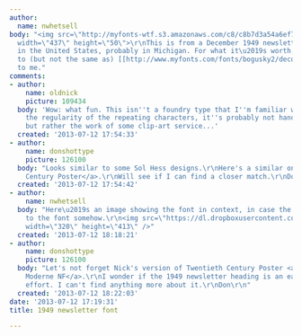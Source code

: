 ```yaml
---
author:
  name: nwhetsell
body: "<img src=\"http://myfonts-wtf.s3.amazonaws.com/c8/c8b7d3a54a6ef780a3e244beaed81766.41913.png\"
  width=\"437\" height=\"50\">\r\nThis is from a December 1949 newsletter printed
  in the United States, probably in Michigan. For what it\u2019s worth, it looks similar
  to (but not the same as) [[http://www.myfonts.com/fonts/bogusky2/decora/|Decora]]
  to me."
comments:
- author:
    name: oldnick
    picture: 109434
  body: 'Wow: what fun. This isn''t a foundry type that I''m familiar with. Given
    the regularity of the repeating characters, it''s probably not hand-lettered,
    but rather the work of some clip-art service...'
  created: '2013-07-12 17:54:33'
- author:
    name: donshottype
    picture: 126100
  body: "Looks similar to some Sol Hess designs.\r\nHere's a similar one: <a href=\"http://www.linotype.com/174979/twentieth-century-poster-mt-product.html\">Twentieth
    Century Poster</a>.\r\nWill see if I can find a closer match.\r\nDon\r\n\r\n"
  created: '2013-07-12 17:54:42'
- author:
    name: nwhetsell
  body: "Here\u2019s an image showing the font in context, in case the art is connected
    to the font somehow.\r\n<img src=\"https://dl.dropboxusercontent.com/u/21723817/SigmanDecember1949Cover.png\"
    width=\"320\" height=\"413\" />"
  created: '2013-07-12 18:18:21'
- author:
    name: donshottype
    picture: 126100
  body: "Let's not forget Nick's version of Twentieth Century Poster <a href=\"http://www.myfonts.com/fonts/nicksfonts/renard-moderne-nf/l\">Renard
    Moderne NF</a>.\r\nI wonder if the 1949 newsletter heading is an early photo-composition
    effort. I can't find anything more about it.\r\nDon\r\n"
  created: '2013-07-12 18:22:03'
date: '2013-07-12 17:19:31'
title: 1949 newsletter font

---
```

